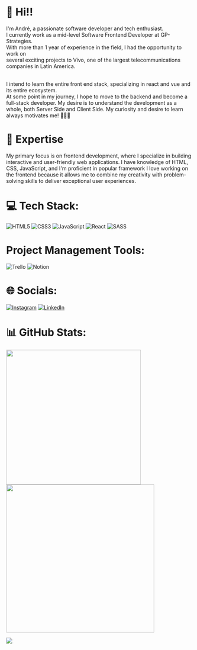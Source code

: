 # 👋 Hi!!

I'm André, a passionate software developer and tech enthusiast.</br>
I currently work as a mid-level Software Frontend Developer at GP-Strategies. </br>
With more than 1 year of experience in the field, I had the opportunity to work on</br>
several exciting projects to Vivo, one of the largest telecommunications companies in Latin America.</br></br>

I intend to learn the entire front end stack, specializing in react and vue and its entire ecosystem.</br>
At some point in my journey, I hope to move to the backend and become a full-stack developer.
My desire is to understand the development as a whole, both Server Side and Client Side. My curiosity and desire to learn always motivates me! 🚀🚀🚀

# 🚀 Expertise

My primary focus is on frontend development, where I specialize in building interactive and user-friendly web applications. I have knowledge of HTML, CSS, JavaScript, and I'm proficient in popular framework
I love working on the frontend because it allows me to combine my creativity with problem-solving skills to deliver exceptional user experiences.

# 💻 Tech Stack:
![HTML5](https://img.shields.io/badge/html5-%23E34F26.svg?style=for-the-badge&logo=html5&logoColor=white) ![CSS3](https://img.shields.io/badge/css3-%231572B6.svg?style=for-the-badge&logo=css3&logoColor=white) ![JavaScript](https://img.shields.io/badge/javascript-%23323330.svg?style=for-the-badge&logo=javascript&logoColor=%23F7DF1E) ![React](https://img.shields.io/badge/react-%2320232a.svg?style=for-the-badge&logo=react&logoColor=%2361DAFB) ![SASS](https://img.shields.io/badge/SASS-hotpink.svg?style=for-the-badge&logo=SASS&logoColor=white)
# Project Management Tools:
![Trello](https://img.shields.io/badge/Trello-%23026AA7.svg?style=for-the-badge&logo=Trello&logoColor=white)
![Notion](https://img.shields.io/badge/Notion-%23000000.svg?style=for-the-badge&logo=notion&logoColor=white) 


# 🌐 Socials:
[![Instagram](https://img.shields.io/badge/Instagram-%23E4405F.svg?logo=Instagram&logoColor=white)](https://instagram.com/andresuckow27) [![LinkedIn](https://img.shields.io/badge/LinkedIn-%230077B5.svg?logo=linkedin&logoColor=white)](https://linkedin.com/in/andre-suckow)

# 📊 GitHub Stats:
<img src="https://github-readme-stats-wheat-two-53.vercel.app/api?username=andresuckow&theme=neon&hide_border=false&include_all_commits=false&count_private=false"  width="364px" /><img src="https://github-readme-streak-stats.herokuapp.com/?user=andresuckow&theme=neon&hide_border=false"  width="400px" />



![](https://github-readme-stats-wheat-two-53.vercel.app/api/top-langs/?username=andresuckow&theme=neon&hide_border=false&include_all_commits=false&count_private=false&layout=compact)
